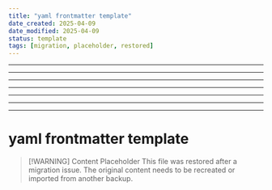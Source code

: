 ```yaml
---
title: "yaml frontmatter template"
date_created: 2025-04-09
date_modified: 2025-04-09
status: template
tags: [migration, placeholder, restored]
---
```


---

---

---

---

---

---

---

# yaml frontmatter template

> [\!WARNING] Content Placeholder
> This file was restored after a migration issue. The original content needs to be recreated or imported from another backup.

